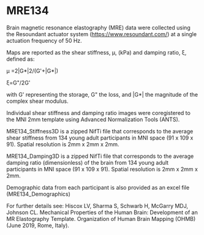 # MRE134

Brain magnetic resonance elastography (MRE) data were collected using the Resoundant actuator system (https://www.resoundant.com/) at a single actuation frequency of 50 Hz.

Maps are reported as the shear stiffness, μ, (kPa) and damping ratio, ξ, defined as:

μ =2|G*|2/(G'+|G*|)

ξ=G"/2G'

with G' representing the storage, G" the loss, and |G*| the magnitude of the complex shear modulus.

Individual shear stiffness and damping ratio images were coregistered to the MNI 2mm template using Advanced Normalization Tools (ANTS).

MRE134_Stiffness3D is a zipped NifTi file that corresponds to the average shear stiffness from 134 young adult participants in MNI space (91 x 109 x 91). Spatial resolution is 2mm x 2mm x 2mm.

MRE134_Damping3D is a zipped NifTi file that corresponds to the average damping ratio (dimensionless) of the brain from 134 young adult participants in MNI space (91 x 109 x 91). Spatial resolution is 2mm x 2mm x 2mm.

Demographic data from each participant is also provided as an excel file (MRE134_Demographics)



For further details see:
Hiscox LV, Sharma S, Schwarb H, McGarry MDJ, Johnson CL. Mechanical Properties of the Human Brain: Development of an MR Elastography Template. Organization of Human Brain Mapping (OHMB) (June 2019, Rome, Italy).
